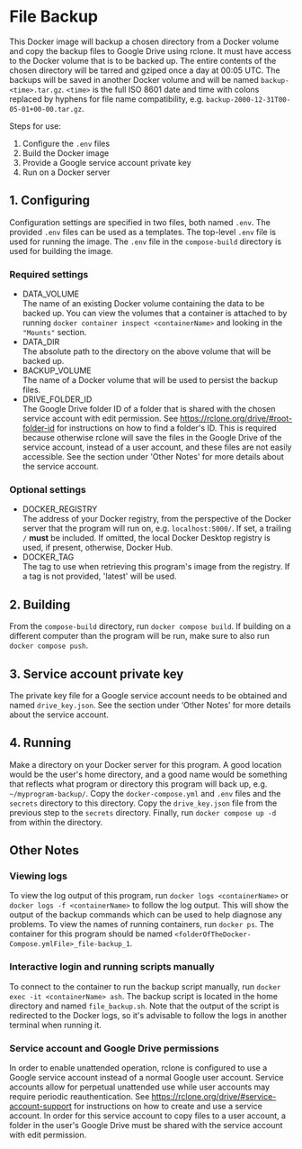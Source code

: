 # File Backup

This Docker image will backup a chosen directory from a Docker volume and copy the backup files to Google Drive using rclone. It must have access to the Docker volume that is to be backed up. The entire contents of the chosen directory will be tarred and gziped once a day at 00:05 UTC. The backups will be saved in another Docker volume and will be named `backup-<time>.tar.gz`. `<time>` is the full ISO 8601 date and time with colons replaced by hyphens for file name compatibility, e.g. `backup-2000-12-31T00-05-01+00-00.tar.gz`.

Steps for use:

1. Configure the `.env` files
2. Build the Docker image
3. Provide a Google service account private key
4. Run on a Docker server

## 1. Configuring

Configuration settings are specified in two files, both named `.env`. The provided `.env` files can be used as a templates. The top-level `.env` file is used for running the image. The `.env` file in the `compose-build` directory is used for building the image.

### Required settings

- DATA_VOLUME  
The name of an existing Docker volume containing the data to be backed up. You can view the volumes that a container is attached to by running `docker container inspect <containerName>` and looking in the `"Mounts"` section.
- DATA_DIR  
The absolute path to the directory on the above volume that will be backed up.
- BACKUP_VOLUME  
The name of a Docker volume that will be used to persist the backup files.
- DRIVE_FOLDER_ID  
The Google Drive folder ID of a folder that is shared with the chosen service account with edit permission. See <https://rclone.org/drive/#root-folder-id> for instructions on how to find a folder's ID. This is required because otherwise rclone will save the files in the Google Drive of the service account, instead of a user account, and these files are not easily accessible. See the section under 'Other Notes' for more details about the service account.

### Optional settings

- DOCKER_REGISTRY  
The address of your Docker registry, from the perspective of the Docker server that the program will run on, e.g. `localhost:5000/`. If set, a trailing `/` **must** be included. If omitted, the local Docker Desktop registry is used, if present, otherwise, Docker Hub.
- DOCKER_TAG  
The tag to use when retrieving this program's image from the registry. If a tag is not provided, 'latest' will be used.

## 2. Building

From the `compose-build` directory, run `docker compose build`. If building on a different computer than the program will be run, make sure to also run `docker compose push`.

## 3. Service account private key

The private key file for a Google service account needs to be obtained and named `drive_key.json`. See the section under ‘Other Notes’ for more details about the service account.

## 4. Running

Make a directory on your Docker server for this program. A good location would be the user's home directory, and a good name would be something that reflects what program or directory this program will back up, e.g. `~/myprogram-backup/`. Copy the `docker-compose.yml` and `.env` files and the `secrets` directory to this directory. Copy the `drive_key.json` file from the previous step to the `secrets` directory. Finally, run `docker compose up -d` from within the directory.

## Other Notes

### Viewing logs

To view the log output of this program, run `docker logs <containerName>` or `docker logs -f <containerName>` to follow the log output. This will show the output of the backup commands which can be used to help diagnose any problems. To view the names of running containers, run `docker ps`. The container for this program should be named `<folderOfTheDocker-Compose.ymlFile>_file-backup_1`.

### Interactive login and running scripts manually

To connect to the container to run the backup script manually, run `docker exec -it <containerName> ash`. The backup script is located in the home directory and named `file_backup.sh`. Note that the output of the script is redirected to the Docker logs, so it's advisable to follow the logs in another terminal when running it.

### Service account and Google Drive permissions

In order to enable unattended operation, rclone is configured to use a Google service account instead of a normal Google user account. Service accounts allow for perpetual unattended use while user accounts may require periodic reauthentication. See <https://rclone.org/drive/#service-account-support> for instructions on how to create and use a service account. In order for this service account to copy files to a user account, a folder in the user's Google Drive must be shared with the service account with edit permission.
